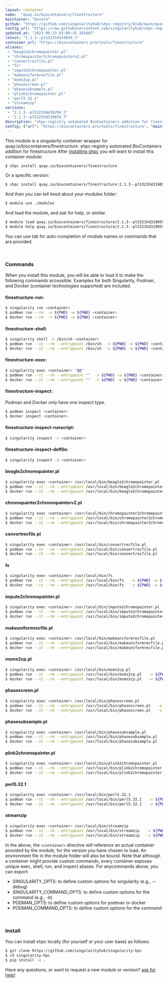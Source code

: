 ```yaml
---
layout: container
name:  "quay.io/biocontainers/finestructure"
maintainer: "@vsoch"
github: "https://github.com/singularityhub/shpc-registry/blob/main/quay.io/biocontainers/finestructure/container.yaml"
config_url: "https://raw.githubusercontent.com/singularityhub/shpc-registry/main/quay.io/biocontainers/finestructure/container.yaml"
updated_at: "2023-09-23 03:00:35.281687"
latest: "2.1.3--pl5321hd319059_7"
container_url: "https://biocontainers.pro/tools/finestructure"
aliases:
 - "beagle2chromopainter.pl"
 - "chromopainter2chromopainterv2.pl"
 - "convertrecfile.pl"
 - "fs"
 - "impute2chromopainter.pl"
 - "makeuniformrecfile.pl"
 - "msms2cp.pl"
 - "phasescreen.pl"
 - "phasesubsample.pl"
 - "plink2chromopainter.pl"
 - "perl5.32.1"
 - "streamzip"
versions:
 - "2.1.3--pl5321h8e5b204_5"
 - "2.1.3--pl5321hd319059_7"
description: "shpc-registry automated BioContainers addition for finestructure"
config: {"url": "https://biocontainers.pro/tools/finestructure", "maintainer": "@vsoch", "description": "shpc-registry automated BioContainers addition for finestructure", "latest": {"2.1.3--pl5321hd319059_7": "sha256:6d60d4ebbbd657fb4cdcde4f9e0acd9454ddcad9f97a9de3277e3aab352ee61e"}, "tags": {"2.1.3--pl5321h8e5b204_5": "sha256:bdfe16461dfb00fc84851bd0b802a2ec1b21a21cae58bc99f6e65dcf1c411e4e", "2.1.3--pl5321hd319059_7": "sha256:6d60d4ebbbd657fb4cdcde4f9e0acd9454ddcad9f97a9de3277e3aab352ee61e"}, "docker": "quay.io/biocontainers/finestructure", "aliases": {"beagle2chromopainter.pl": "/usr/local/bin/beagle2chromopainter.pl", "chromopainter2chromopainterv2.pl": "/usr/local/bin/chromopainter2chromopainterv2.pl", "convertrecfile.pl": "/usr/local/bin/convertrecfile.pl", "fs": "/usr/local/bin/fs", "impute2chromopainter.pl": "/usr/local/bin/impute2chromopainter.pl", "makeuniformrecfile.pl": "/usr/local/bin/makeuniformrecfile.pl", "msms2cp.pl": "/usr/local/bin/msms2cp.pl", "phasescreen.pl": "/usr/local/bin/phasescreen.pl", "phasesubsample.pl": "/usr/local/bin/phasesubsample.pl", "plink2chromopainter.pl": "/usr/local/bin/plink2chromopainter.pl", "perl5.32.1": "/usr/local/bin/perl5.32.1", "streamzip": "/usr/local/bin/streamzip"}}
---
```


This module is a singularity container wrapper for quay.io/biocontainers/finestructure.
shpc-registry automated BioContainers addition for finestructure
After [installing shpc](#install) you will want to install this container module:


```bash
$ shpc install quay.io/biocontainers/finestructure
```

Or a specific version:

```bash
$ shpc install quay.io/biocontainers/finestructure:2.1.3--pl5321hd319059_7
```

And then you can tell lmod about your modules folder:

```bash
$ module use ./modules
```

And load the module, and ask for help, or similar.

```bash
$ module load quay.io/biocontainers/finestructure/2.1.3--pl5321hd319059_7
$ module help quay.io/biocontainers/finestructure/2.1.3--pl5321hd319059_7
```

You can use tab for auto-completion of module names or commands that are provided.

<br>

### Commands

When you install this module, you will be able to load it to make the following commands accessible.
Examples for both Singularity, Podman, and Docker (container technologies supported) are included.

#### finestructure-run:

```bash
$ singularity run <container>
$ podman run --rm  -v ${PWD} -w ${PWD} <container>
$ docker run --rm  -v ${PWD} -w ${PWD} <container>
```

#### finestructure-shell:

```bash
$ singularity shell -s /bin/sh <container>
$ podman run --it --rm --entrypoint /bin/sh  -v ${PWD} -w ${PWD} <container>
$ docker run --it --rm --entrypoint /bin/sh  -v ${PWD} -w ${PWD} <container>
```

#### finestructure-exec:

```bash
$ singularity exec <container> "$@"
$ podman run --it --rm --entrypoint ""  -v ${PWD} -w ${PWD} <container> "$@"
$ docker run --it --rm --entrypoint ""  -v ${PWD} -w ${PWD} <container> "$@"
```

#### finestructure-inspect:

Podman and Docker only have one inspect type.

```bash
$ podman inspect <container>
$ docker inspect <container>
```

#### finestructure-inspect-runscript:

```bash
$ singularity inspect -r <container>
```

#### finestructure-inspect-deffile:

```bash
$ singularity inspect -d <container>
```


#### beagle2chromopainter.pl

```bash
$ singularity exec <container> /usr/local/bin/beagle2chromopainter.pl
$ podman run --it --rm --entrypoint /usr/local/bin/beagle2chromopainter.pl   -v ${PWD} -w ${PWD} <container> -c " $@"
$ docker run --it --rm --entrypoint /usr/local/bin/beagle2chromopainter.pl   -v ${PWD} -w ${PWD} <container> -c " $@"
```


#### chromopainter2chromopainterv2.pl

```bash
$ singularity exec <container> /usr/local/bin/chromopainter2chromopainterv2.pl
$ podman run --it --rm --entrypoint /usr/local/bin/chromopainter2chromopainterv2.pl   -v ${PWD} -w ${PWD} <container> -c " $@"
$ docker run --it --rm --entrypoint /usr/local/bin/chromopainter2chromopainterv2.pl   -v ${PWD} -w ${PWD} <container> -c " $@"
```


#### convertrecfile.pl

```bash
$ singularity exec <container> /usr/local/bin/convertrecfile.pl
$ podman run --it --rm --entrypoint /usr/local/bin/convertrecfile.pl   -v ${PWD} -w ${PWD} <container> -c " $@"
$ docker run --it --rm --entrypoint /usr/local/bin/convertrecfile.pl   -v ${PWD} -w ${PWD} <container> -c " $@"
```


#### fs

```bash
$ singularity exec <container> /usr/local/bin/fs
$ podman run --it --rm --entrypoint /usr/local/bin/fs   -v ${PWD} -w ${PWD} <container> -c " $@"
$ docker run --it --rm --entrypoint /usr/local/bin/fs   -v ${PWD} -w ${PWD} <container> -c " $@"
```


#### impute2chromopainter.pl

```bash
$ singularity exec <container> /usr/local/bin/impute2chromopainter.pl
$ podman run --it --rm --entrypoint /usr/local/bin/impute2chromopainter.pl   -v ${PWD} -w ${PWD} <container> -c " $@"
$ docker run --it --rm --entrypoint /usr/local/bin/impute2chromopainter.pl   -v ${PWD} -w ${PWD} <container> -c " $@"
```


#### makeuniformrecfile.pl

```bash
$ singularity exec <container> /usr/local/bin/makeuniformrecfile.pl
$ podman run --it --rm --entrypoint /usr/local/bin/makeuniformrecfile.pl   -v ${PWD} -w ${PWD} <container> -c " $@"
$ docker run --it --rm --entrypoint /usr/local/bin/makeuniformrecfile.pl   -v ${PWD} -w ${PWD} <container> -c " $@"
```


#### msms2cp.pl

```bash
$ singularity exec <container> /usr/local/bin/msms2cp.pl
$ podman run --it --rm --entrypoint /usr/local/bin/msms2cp.pl   -v ${PWD} -w ${PWD} <container> -c " $@"
$ docker run --it --rm --entrypoint /usr/local/bin/msms2cp.pl   -v ${PWD} -w ${PWD} <container> -c " $@"
```


#### phasescreen.pl

```bash
$ singularity exec <container> /usr/local/bin/phasescreen.pl
$ podman run --it --rm --entrypoint /usr/local/bin/phasescreen.pl   -v ${PWD} -w ${PWD} <container> -c " $@"
$ docker run --it --rm --entrypoint /usr/local/bin/phasescreen.pl   -v ${PWD} -w ${PWD} <container> -c " $@"
```


#### phasesubsample.pl

```bash
$ singularity exec <container> /usr/local/bin/phasesubsample.pl
$ podman run --it --rm --entrypoint /usr/local/bin/phasesubsample.pl   -v ${PWD} -w ${PWD} <container> -c " $@"
$ docker run --it --rm --entrypoint /usr/local/bin/phasesubsample.pl   -v ${PWD} -w ${PWD} <container> -c " $@"
```


#### plink2chromopainter.pl

```bash
$ singularity exec <container> /usr/local/bin/plink2chromopainter.pl
$ podman run --it --rm --entrypoint /usr/local/bin/plink2chromopainter.pl   -v ${PWD} -w ${PWD} <container> -c " $@"
$ docker run --it --rm --entrypoint /usr/local/bin/plink2chromopainter.pl   -v ${PWD} -w ${PWD} <container> -c " $@"
```


#### perl5.32.1

```bash
$ singularity exec <container> /usr/local/bin/perl5.32.1
$ podman run --it --rm --entrypoint /usr/local/bin/perl5.32.1   -v ${PWD} -w ${PWD} <container> -c " $@"
$ docker run --it --rm --entrypoint /usr/local/bin/perl5.32.1   -v ${PWD} -w ${PWD} <container> -c " $@"
```


#### streamzip

```bash
$ singularity exec <container> /usr/local/bin/streamzip
$ podman run --it --rm --entrypoint /usr/local/bin/streamzip   -v ${PWD} -w ${PWD} <container> -c " $@"
$ docker run --it --rm --entrypoint /usr/local/bin/streamzip   -v ${PWD} -w ${PWD} <container> -c " $@"
```



In the above, the `<container>` directive will reference an actual container provided
by the module, for the version you have chosen to load. An environment file in the
module folder will also be bound. Note that although a container
might provide custom commands, every container exposes unique exec, shell, run, and
inspect aliases. For anycommands above, you can export:

 - SINGULARITY_OPTS: to define custom options for singularity (e.g., --debug)
 - SINGULARITY_COMMAND_OPTS: to define custom options for the command (e.g., -b)
 - PODMAN_OPTS: to define custom options for podman or docker
 - PODMAN_COMMAND_OPTS: to define custom options for the command

<br>

### Install

You can install shpc locally (for yourself or your user base) as follows:

```bash
$ git clone https://github.com/singularityhub/singularity-hpc
$ cd singularity-hpc
$ pip install -e .
```

Have any questions, or want to request a new module or version? [ask for help!](https://github.com/singularityhub/singularity-hpc/issues)